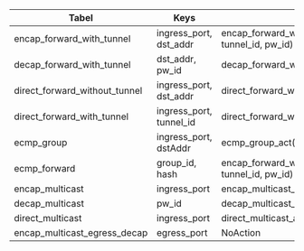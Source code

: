 | Tabel                         | Keys                    | Actions                                                      |
| ----------------------------- | ----------------------- | ------------------------------------------------------------ |
| encap_forward_with_tunnel     | ingress_port, dst_addr  | encap_forward_with_tunnel_act(egress_spec, tunnel_id, pw_id) |
| decap_forward_with_tunnel     | dst_addr, pw_id         | decap_forward_with_tunnel_act(egress_spec)                   |
| direct_forward_without_tunnel | ingress_port, dst_addr  | direct_forward_without_tunnel_act(egress_spec)               |
| direct_forward_with_tunnel    | ingress_port, tunnel_id | direct_forward_with_tunnel_act(egress_spec)                  |
| ecmp_group                    | ingress_port, dstAddr   | ecmp_group_act(group_id, num_nhops)                          |
| ecmp_forward                  | group_id, hash          | encap_forward_with_tunnel_act(egress_spec, tunnel_id, pw_id) |
| encap_multicast               | ingress_port            | encap_multicast_act(mcast_grp, pw_id)                        |
| decap_multicast               | pw_id                   | decap_multicast_act(mcast_grp)                               |
| direct_multicast              | ingress_port            | direct_multicast_act(mcast_grp)                              |
| encap_multicast_egress_decap  | egress_port             | NoAction                                                     |
